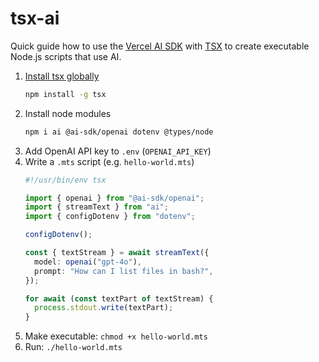 # tsx-ai

Quick guide how to use the [Vercel AI SDK](https://sdk.vercel.ai) with [TSX](https://tsx.is/) to create executable Node.js scripts that use AI.

1. [Install tsx globally](https://tsx.is/getting-started#install-globally)
   ```sh
   npm install -g tsx
   ```
1. Install node modules
    ```sh
    npm i ai @ai-sdk/openai dotenv @types/node
    ```
1. Add OpenAI API key to `.env` (`OPENAI_API_KEY`)
1. Write a `.mts` script (e.g. `hello-world.mts`)
   ```ts
   #!/usr/bin/env tsx

   import { openai } from "@ai-sdk/openai";
   import { streamText } from "ai";
   import { configDotenv } from "dotenv";

   configDotenv();

   const { textStream } = await streamText({
     model: openai("gpt-4o"),
     prompt: "How can I list files in bash?",
   });

   for await (const textPart of textStream) {
     process.stdout.write(textPart);
   }
   ```
1. Make executable: `chmod +x hello-world.mts`
1. Run: `./hello-world.mts`
